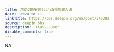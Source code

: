 ```yaml
---
title: 求助209安装fcitx5框架输入法
date: '2024-08-11'
linkTitle: https://bbs.deepin.org/en/post/276392
source: deepin_bbs
description:  TXOS-C.User 
disable_comments: true
---
```

NA
